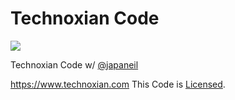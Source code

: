 # Technoxian Code
<img src="https://www.technoxian.com/wp-content/uploads/2016/08/TX-LOGO-1-1.png">

Technoxian Code w/ [@japaneil](https://github.com/japaneil)

https://www.technoxian.com
This Code is [Licensed](LICENSE).